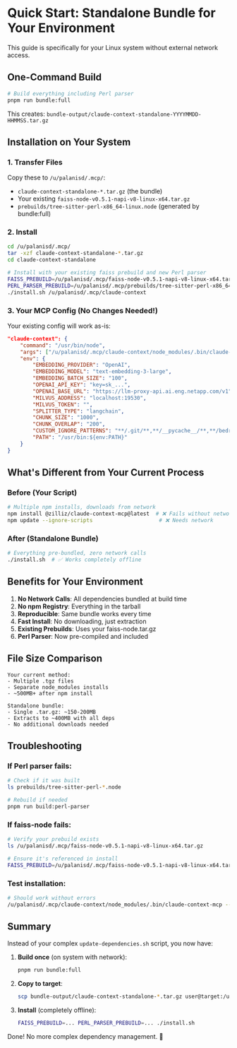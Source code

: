 # Quick Start: Standalone Bundle for Your Environment

This guide is specifically for your Linux system without external network access.

## One-Command Build

```bash
# Build everything including Perl parser
pnpm run bundle:full
```

This creates: `bundle-output/claude-context-standalone-YYYYMMDD-HHMMSS.tar.gz`

## Installation on Your System

### 1. Transfer Files

Copy these to `/u/palanisd/.mcp/`:
- `claude-context-standalone-*.tar.gz` (the bundle)
- Your existing `faiss-node-v0.5.1-napi-v8-linux-x64.tar.gz`
- `prebuilds/tree-sitter-perl-x86_64-linux.node` (generated by bundle:full)

### 2. Install

```bash
cd /u/palanisd/.mcp/
tar -xzf claude-context-standalone-*.tar.gz
cd claude-context-standalone

# Install with your existing faiss prebuild and new Perl parser
FAISS_PREBUILD=/u/palanisd/.mcp/faiss-node-v0.5.1-napi-v8-linux-x64.tar.gz \
PERL_PARSER_PREBUILD=/u/palanisd/.mcp/prebuilds/tree-sitter-perl-x86_64-linux.node \
./install.sh /u/palanisd/.mcp/claude-context
```

### 3. Your MCP Config (No Changes Needed!)

Your existing config will work as-is:

```json
"claude-context": {
    "command": "/usr/bin/node",
    "args": ["/u/palanisd/.mcp/claude-context/node_modules/.bin/claude-context-mcp"],
    "env": {
        "EMBEDDING_PROVIDER": "OpenAI",
        "EMBEDDING_MODEL": "text-embedding-3-large",
        "EMBEDDING_BATCH_SIZE": "100",
        "OPENAI_API_KEY": "key=sk_...",
        "OPENAI_BASE_URL": "https://llm-proxy-api.ai.eng.netapp.com/v1",
        "MILVUS_ADDRESS": "localhost:19530",
        "MILVUS_TOKEN": "",
        "SPLITTER_TYPE": "langchain",
        "CHUNK_SIZE": "1000",
        "CHUNK_OVERLAP": "200",
        "CUSTOM_IGNORE_PATTERNS": "**/.git/**,**/__pycache__/**,**/bedrock/**,**/*cache,**/.history/**,br/**,**/.ruff_cache/**,**/.pytest_cache/**",
        "PATH": "/usr/bin:${env:PATH}"
    }
}
```

## What's Different from Your Current Process

### Before (Your Script)
```bash
# Multiple npm installs, downloads from network
npm install @zilliz/claude-context-mcp@latest  # ❌ Fails without network
npm update --ignore-scripts                     # ❌ Needs network
```

### After (Standalone Bundle)
```bash
# Everything pre-bundled, zero network calls
./install.sh  # ✅ Works completely offline
```

## Benefits for Your Environment

1. **No Network Calls**: All dependencies bundled at build time
2. **No npm Registry**: Everything in the tarball
3. **Reproducible**: Same bundle works every time
4. **Fast Install**: No downloading, just extraction
5. **Existing Prebuilds**: Uses your faiss-node.tar.gz
6. **Perl Parser**: Now pre-compiled and included

## File Size Comparison

```
Your current method:
- Multiple .tgz files
- Separate node_modules installs
- ~500MB+ after npm install

Standalone bundle:
- Single .tar.gz: ~150-200MB
- Extracts to ~400MB with all deps
- No additional downloads needed
```

## Troubleshooting

### If Perl parser fails:
```bash
# Check if it was built
ls prebuilds/tree-sitter-perl-*.node

# Rebuild if needed
pnpm run build:perl-parser
```

### If faiss-node fails:
```bash
# Verify your prebuild exists
ls /u/palanisd/.mcp/faiss-node-v0.5.1-napi-v8-linux-x64.tar.gz

# Ensure it's referenced in install
FAISS_PREBUILD=/u/palanisd/.mcp/faiss-node-v0.5.1-napi-v8-linux-x64.tar.gz ./install.sh
```

### Test installation:
```bash
# Should work without errors
/u/palanisd/.mcp/claude-context/node_modules/.bin/claude-context-mcp --help
```

## Summary

Instead of your complex `update-dependencies.sh` script, you now have:

1. **Build once** (on system with network):
   ```bash
   pnpm run bundle:full
   ```

2. **Copy to target**:
   ```bash
   scp bundle-output/claude-context-standalone-*.tar.gz user@target:/u/palanisd/.mcp/
   ```

3. **Install** (completely offline):
   ```bash
   FAISS_PREBUILD=... PERL_PARSER_PREBUILD=... ./install.sh
   ```

Done! No more complex dependency management. 🎉
